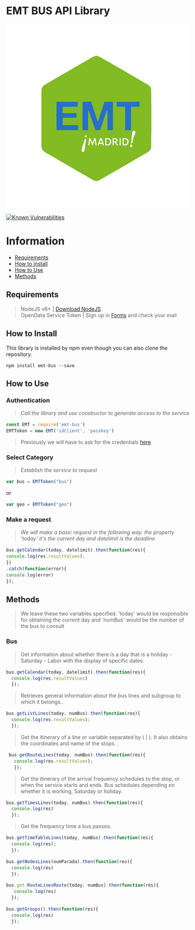 # EMT BUS API Library  

![EMT BUS](/img/emt-bus_logo.png)

[![Known Vulnerabilities](https://snyk.io/test/github/lorengamboa/emt-bus/badge.svg)](https://snyk.io/test/github/lorengamboa/emt-bus)  
# Information  
* [Requirements](https://github.com/DestroyerIV/TelegramBot-nodejs/blob/master/readme.md#requirements)
* [How to install](https://github.com/DestroyerIV/TelegramBot-nodejs/blob/master/readme.md#how-to-install)  
* [How to Use](https://github.com/DestroyerIV/TelegramBot-nodejs/blob/master/readme.md#how-to-use)  
* [Methods]()  


## Requirements
> NodeJS v6+ | [Download NodeJS](https://nodejs.org/es/)  
> OpenData Service Token | Sign up in [Forms](http://opendata.emtmadrid.es/Formulario) and check your mail

## How to Install
This library is installed by npm even though you can also clone the repository.
>   
```  
npm install emt-bus --save  
```

## How to Use
   ### Authentication  
  > *Call the library and use constructor to generate access to the service*  
  ```js
  const EMT = require('emt-bus')
  EMTToken = new EMT('idClient', 'passKey')
```  

   > Previously we will have to ask for the credentials [here](https://github.com/DestroyerIV/TelegramBot-nodejs/blob/master/readme.md#requirements)
   ### Select Category  
  > *Establish the service to request*  
   ```js
   var bus = EMTToken("bus")
   ```  
   or  
   ```js
   var geo = EMTToken("geo")  
   ```  
   
   ### Make a request  
  > *We will make a basic request in the following way. the property 'today' it's the current day and datelimit is the deadline*  
   ```js
bus.getCalendar(today, datelimit).then(function(res){  
console.log(res.resultValues);  
})  
   .catch(function(error){  
console.log(error)  
});
```
   ## Methods
   > We leave these two variables specified. 'today' would be responsible for obtaining the current day and 'numBus' would be the number of the bus to consult
   ### Bus   
   > Get information about whether there is a day that is a holiday - Saturday - Labor with the display of specific dates.
   ```js
   bus.getCalendar(today, datelimit).then(function(res){  
     console.log(res.resultValues)
     });
```  
   > Retrieves general information about the bus lines and subgroup to which it belongs..
   ```js  
   bus.getListLines(today, numBus).then(function(res){  
     console.log(res.resultValues);
     });  
```  
   > Get the itinerary of a line or variable separated by ( | ). It also obtains the coordinates and name of the stops.
.
   ```js
    bus.getRouteLines(today, numBus).then(function(res){  
      console.log(res.resultValues);
      });  
```     
   > Get the itinerary of the arrival frequency schedules to the stop, or when the service starts and ends.
Bus schedules depending on whether it is working, Saturday or holiday.    
   ```js
   bus.getTimesLines(today, numBus).then(function(res){  
     console.log(res)
     });  
```     
   > Get the frequency time a bus passes.
   ```js
   bus.getTimeTableLines(today, numBus).then(function(res){  
     console.log(res);
     });  
```     
   ```js
   bus.getNodesLines(numParada).then(function(res){  
     console.log(res)
     });  
```
   ```js
   bus.get.RouteLinesRoute(today, numBus).then(function(res){  
      console.log(res)  
     });  
```
   ```js
   bus.getGroups().then(function(res){  
     console.log(res)
     });  
```
   
